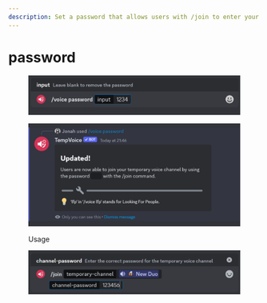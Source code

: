 ```yaml
---
description: Set a password that allows users with /join to enter your locked temporary.
---
```


# password

<figure><img src="../../.gitbook/assets/image (50).png" alt=""><figcaption></figcaption></figure>

<figure><img src="../../.gitbook/assets/image (51).png" alt=""><figcaption><p>Usage</p></figcaption></figure>

<figure><img src="../../.gitbook/assets/image (3) (1).png" alt=""><figcaption></figcaption></figure>
